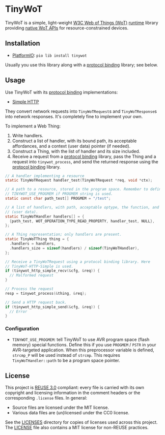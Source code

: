 <!--
SPDX-FileCopyrightText: 2019, 2021 Junde Yhi <junde@yhi.moe>
SPDX-License-Identifier: CC0-1.0
-->

# TinyWoT

TinyWoT is a simple, light-weight [W3C Web of Things (WoT)][wot] [runtime][wot-rt] library providing [native WoT APIs][wot-napi] for resource-constrained devices.

[wot]: https://www.w3.org/WoT/
[wot-rt]: https://www.w3.org/TR/wot-architecture11/#wot-runtime
[wot-napi]: https://www.w3.org/TR/wot-architecture11/#native-impl

## Installation

- [PlatformIO][pio]: `pio lib install tinywot`

Usually you use this library along with a [protocol binding][wot-pb] library; see below.

[pio]: https://platformio.org/

## Usage

Use TinyWoT with its [protocol binding][wot-pb] implementations:

- [Simple HTTP](https://github.com/lmy441900/tinywot-http-simple)

They convert network requests into `TinyWoTRequest`s and `TinyWoTResponse`s into network responses. It's completely fine to implement your own.

To implement a Web Thing:

1. Write handlers.
2. Construct a list of handler, with its bound path, its acceptable affordances, and a context (user data) pointer (if needed).
3. Construct a Thing, with the list of handler and its size included.
4. Receive a request from a [protocol binding][wot-pb] library, pass the Thing and a request into `tinywot_process`, and send the returned response using the [protocol binding][wot-pb] library.

```c
// A handler implementing a resource
static TinyWoTRequest handler_test(TinyWoTRequest *req, void *ctx);

// A path to a resource, stored in the program space. Remember to define
// TINYWOT_USE_PROGMEM if PROGMEM string is used.
static const char path_test[] PROGMEM = "/test";

// A list of handlers, with path, acceptable optype, the function, and context
// (user data).
static TinyWoTHandler handlers[] = {
  {path_test, WOT_OPERATION_TYPE_READ_PROPERTY, handler_test, NULL},
};

// A Thing representation; only handlers are present.
static TinyWoTThing thing = {
  .handlers = handlers,
  .handlers_size = sizeof(handlers) / sizeof(TinyWoTHandler),
};

// Receive a TinyWoTRequest using a protocol binding library. Here
// TinyWoT-HTTP-Simple is used.
if (tinywot_http_simple_recv(&cfg, &req)) {
  // Malformed request
}

// Process the request
resp = tinywot_process(&thing, &req);

// Send a HTTP request back.
if (tinywot_http_simple_send(&cfg, &req)) {
  // Error
}
```

### Configuration

- `TINYWOT_USE_PROGMEM`: tell TinyWoT to use AVR program space (flash memory) special functions. Define this if you use `PROGMEM` / `PSTR` in your AVR-targeted application. When this preprocessor variable is defined, `strcmp_P` will be used instead of `strcmp`. This requires `TinyWoTHandler::path` to be a program space pointer.

[wot-pb]: https://www.w3.org/TR/wot-binding-templates/
[wot-td]: https://www.w3.org/TR/wot-thing-description11/

## License

This project is [REUSE 3.0][reuse] compliant: every file is carried with its own copyright and licensing information in the comment headers or the corresponding `.license` files. In general:

- Source files are licensed under the MIT license.
- Various data files are (un)licensed under the CC0 license.

See the [LICENSES](LICENSES) directory for copies of licenses used across this project. The [LICENSE](LICENSE) file also contains a MIT license for non-REUSE practices.

[reuse]: https://reuse.software/spec/
